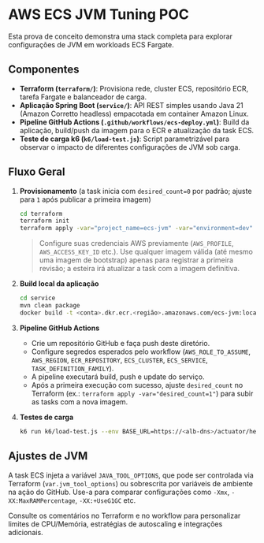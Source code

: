 # AWS ECS JVM Tuning POC

Esta prova de conceito demonstra uma stack completa para explorar configurações de JVM em workloads ECS Fargate.

## Componentes

- **Terraform (`terraform/`)**: Provisiona rede, cluster ECS, repositório ECR, tarefa Fargate e balanceador de carga.
- **Aplicação Spring Boot (`service/`)**: API REST simples usando Java 21 (Amazon Corretto headless) empacotada em container Amazon Linux.
- **Pipeline GitHub Actions (`.github/workflows/ecs-deploy.yml`)**: Build da aplicação, build/push da imagem para o ECR e atualização da task ECS.
- **Teste de carga k6 (`k6/load-test.js`)**: Script parametrizável para observar o impacto de diferentes configurações de JVM sob carga.

## Fluxo Geral

1. **Provisionamento** (a task inicia com `desired_count=0` por padrão; ajuste para `1` após publicar a primeira imagem)
   ```bash
   cd terraform
   terraform init
   terraform apply -var="project_name=ecs-jvm" -var="environment=dev" -var="container_image=<placeholder-image>"
   ```
   > Configure suas credenciais AWS previamente (`AWS_PROFILE`, `AWS_ACCESS_KEY_ID` etc.).
   > Use qualquer imagem válida (até mesmo uma imagem de bootstrap) apenas para registrar a primeira revisão; a esteira irá atualizar a task com a imagem definitiva.

2. **Build local da aplicação**
   ```bash
   cd service
   mvn clean package
   docker build -t <conta>.dkr.ecr.<região>.amazonaws.com/ecs-jvm:local .
   ```

3. **Pipeline GitHub Actions**
   - Crie um repositório GitHub e faça push deste diretório.
   - Configure segredos esperados pelo workflow (`AWS_ROLE_TO_ASSUME`, `AWS_REGION`, `ECR_REPOSITORY`, `ECS_CLUSTER`, `ECS_SERVICE`, `TASK_DEFINITION_FAMILY`).
   - A pipeline executará build, push e update do serviço.
   - Após a primeira execução com sucesso, ajuste `desired_count` no Terraform (ex.: `terraform apply -var="desired_count=1"`) para subir as tasks com a nova imagem.

4. **Testes de carga**
   ```bash
   k6 run k6/load-test.js --env BASE_URL=https://<alb-dns>/actuator/health
   ```

## Ajustes de JVM

A task ECS injeta a variável `JAVA_TOOL_OPTIONS`, que pode ser controlada via Terraform (`var.jvm_tool_options`) ou sobrescrita por variáveis de ambiente na ação do GitHub. Use-a para comparar configurações como `-Xmx`, `-XX:MaxRAMPercentage`, `-XX:+UseG1GC` etc.

Consulte os comentários no Terraform e no workflow para personalizar limites de CPU/Memória, estratégias de autoscaling e integrações adicionais.
